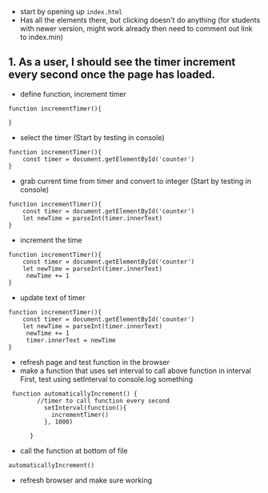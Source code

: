 - start by opening up `index.html`
- Has all the elements there, but clicking doesn't do anything (for students with newer version, might work already then need to comment out link to index.min)

## 1. As a user, I should see the timer increment every second once the page has loaded.

- define function, increment timer
```
function incrementTimer(){

}
```
- select the timer
(Start by testing in console)
```
function incrementTimer(){
    const timer = document.getElementById('counter')
}
```
- grab current time from timer and convert to integer
(Start by testing in console)
```
function incrementTimer(){
    const timer = document.getElementById('counter')
    let newTime = parseInt(timer.innerText)
}
```
- increment the time
```
function incrementTimer(){
    const timer = document.getElementById('counter')
    let newTime = parseInt(timer.innerText)
     newTime += 1
}
```
- update text of timer
```
function incrementTimer(){
    const timer = document.getElementById('counter')
    let newTime = parseInt(timer.innerText)
     newTime += 1
     timer.innerText = newTime
}
```
- refresh page and test function in the browser
- make a function that uses set interval to call above function in interval
First, test using setInterval to console.log something
```
 function automaticallyIncrement() {
        //timer to call function every second
          setInterval(function(){
            incrementTimer()
          }, 1000)
    
      }
```
- call the function at bottom of file
```
automaticallyIncrement()
```
- refresh browser and make sure working